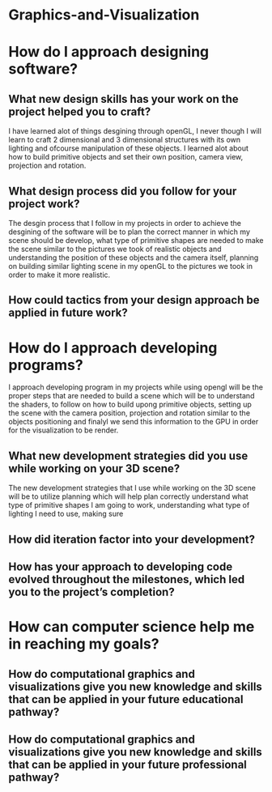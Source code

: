 # Graphics-and-Visualization

# How do I approach designing software?

## What new design skills has your work on the project helped you to craft?

I have learned alot of things desgining through openGL, I never though I will learn to craft 2 dimensional and 3 dimensional structures with its own lighting and ofcourse manipulation of these objects. I learned alot about how to build primitive objects and set their own position, camera view, projection and rotation. 

## What design process did you follow for your project work?

The desgin process that I follow in my projects in order to achieve the desgining of the software will be to plan the correct manner in which my scene should be develop, what type of primitive shapes are needed to make the scene similar to the pictures we took of realistic objects and understanding the position of these objects and the camera itself, planning on building similar lighting scene in my openGL to the pictures we took in order to make it more realistic.

## How could tactics from your design approach be applied in future work?

# How do I approach developing programs?


I approach developing program in my projects while using opengl will be the proper steps that are needed to build a scene which will be to understand the shaders, to follow on how to build upong primitive objects, setting up the scene with the camera position, projection and rotation similar to the objects positioning and finalyl we send this information to the GPU in order for the visualization to be render.

## What new development strategies did you use while working on your 3D scene?

The new development strategies that I use while working on the 3D scene will be to utilize planning which will help plan correctly understand what type of primitive shapes I am going to work, understanding what type of lighting I need to use, making sure 

## How did iteration factor into your development?

## How has your approach to developing code evolved throughout the milestones, which led you to the project’s completion?

# How can computer science help me in reaching my goals?
## How do computational graphics and visualizations give you new knowledge and skills that can be applied in your future educational pathway?

## How do computational graphics and visualizations give you new knowledge and skills that can be applied in your future professional pathway?
